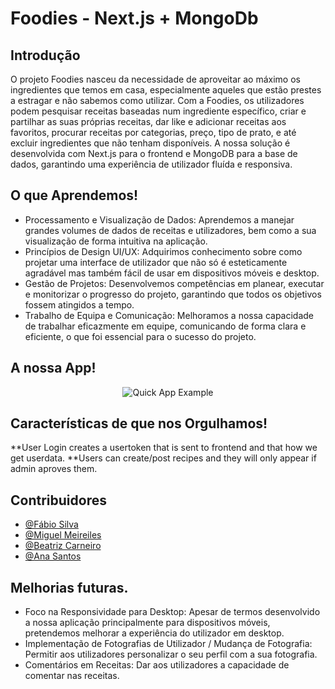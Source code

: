 # Foodies - Next.js + MongoDb
## Introdução

O projeto Foodies nasceu da necessidade de aproveitar ao máximo os ingredientes que temos em casa, especialmente aqueles que estão prestes a estragar e não sabemos como utilizar. Com a Foodies, os utilizadores podem pesquisar receitas baseadas num ingrediente específico, criar e partilhar as suas próprias receitas, dar like e adicionar receitas aos favoritos, procurar receitas por categorias, preço, tipo de prato, e até excluir ingredientes que não tenham disponíveis. A nossa solução é desenvolvida com Next.js para o frontend e MongoDB para a base de dados, garantindo uma experiência de utilizador fluída e responsiva.


## O que Aprendemos!

- Processamento e Visualização de Dados: Aprendemos a manejar grandes volumes de dados de receitas e utilizadores, bem como a sua visualização de forma intuitiva na aplicação.
- Princípios de Design UI/UX: Adquirimos conhecimento sobre como projetar uma interface de utilizador que não só é esteticamente agradável mas também fácil de usar em dispositivos móveis e desktop.
- Gestão de Projetos: Desenvolvemos competências em planear, executar e monitorizar o progresso do projeto, garantindo que todos os objetivos fossem atingidos a tempo.
- Trabalho de Equipa e Comunicação: Melhoramos a nossa capacidade de trabalhar eficazmente em equipe, comunicando de forma clara e eficiente, o que foi essencial para o sucesso do projeto.


## A nossa App!

<p align="center">
  <img src="https://media.giphy.com/media/v1.Y2lkPTc5MGI3NjExbDIxbWowbGdwOGo4YnA3emMwa215d3NpNHc5NXNrMDBwZ25kbDB5MyZlcD12MV9pbnRlcm5hbF9naWZfYnlfaWQmY3Q9Zw/xFOOepSSZAvgNXgwAq/giphy.gif" alt="Quick App Example">
</p>


## Características de que nos Orgulhamos!

 **User Login creates a usertoken that is sent to frontend and that how we get userdata.
 **Users can create/post recipes and they will only appear if admin aproves them.


## Contribuidores

- [@Fábio Silva](https://github.com/FabioTorresSilva)
- [@Miguel Meireiles](https://github.com/MiguelMeireles09)
- [@Beatriz Carneiro](https://github.com/MariaBeatrizCarneiro)
- [@Ana Santos](https://github.com/ANCCSANTOS)


## Melhorias futuras.
- Foco na Responsividade para Desktop: Apesar de termos desenvolvido a nossa aplicação principalmente para dispositivos móveis, pretendemos melhorar a experiência do utilizador em desktop.
- Implementação de Fotografias de Utilizador / Mudança de Fotografia: Permitir aos utilizadores personalizar o seu perfil com a sua fotografia.
- Comentários em Receitas: Dar aos utilizadores a capacidade de comentar nas receitas.
